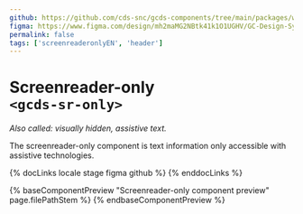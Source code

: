 ```yaml
---
github: https://github.com/cds-snc/gcds-components/tree/main/packages/web/src/components/gcds-sr-only
figma: https://www.figma.com/design/mh2maMG2NBtk41k1O1UGHV/GC-Design-System?node-id=21762-1912
permalink: false
tags: ['screenreaderonlyEN', 'header']
---
```


# Screenreader-only <br>`<gcds-sr-only>`

_Also called: visually hidden, assistive text._

The screenreader-only component is text information only accessible with assistive technologies.

{% docLinks locale stage figma github %}
{% enddocLinks %}

{% baseComponentPreview "Screenreader-only component preview" page.filePathStem %}
{% endbaseComponentPreview %}
